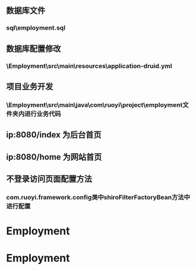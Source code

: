 

## 数据库文件 
### sql\employment.sql
## 数据库配置修改 
### \Employment\src\main\resources\application-druid.yml
## 项目业务开发  
### \Employment\src\main\java\com\ruoyi\project\employment文件夹内进行业务代码
## ip:8080/index 为后台首页
## ip:8080/home 为网站首页 
## 不登录访问页面配置方法  
### com.ruoyi.framework.config类中shiroFilterFactoryBean方法中进行配置 
# Employment
# Employment
